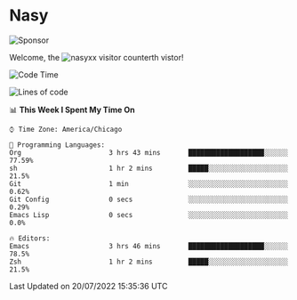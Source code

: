 # Nasy

<!--
<p align="center">
<img height="200" src="https://github-readme-stats.vercel.app/api?username=nasyxx&count_private=true&show_icons=true&theme=dracula&include_all_commits=true"/>
<img height="200" src="https://github-readme-stats.vercel.app/api/top-langs/?username=nasyxx&theme=dracula&hide=html,jupyter+notebook&count_private=true&show_icons=true"/>
</p>

  
----------------
-->

![Sponsor](https://img.shields.io/static/v1.svg?label=Sponsor&message=%E2%9D%A4&logo=GitHub&style=flat&color=pink)
 
Welcome, the ![nasyxx visitor counter](https://count.getloli.com/get/@nasyxx?theme=rule34)th vistor!
 
<!--START_SECTION:waka-->
![Code Time](http://img.shields.io/badge/Code%20Time-2%2C518%20hrs%2043%20mins-blue)

![Lines of code](https://img.shields.io/badge/From%20Hello%20World%20I%27ve%20Written-5%20Million%20lines%20of%20code-blue)

📊 **This Week I Spent My Time On** 

```text
⌚︎ Time Zone: America/Chicago

💬 Programming Languages: 
Org                      3 hrs 43 mins       ███████████████████░░░░░░   77.59% 
sh                       1 hr 2 mins         █████░░░░░░░░░░░░░░░░░░░░   21.5% 
Git                      1 min               ░░░░░░░░░░░░░░░░░░░░░░░░░   0.62% 
Git Config               0 secs              ░░░░░░░░░░░░░░░░░░░░░░░░░   0.29% 
Emacs Lisp               0 secs              ░░░░░░░░░░░░░░░░░░░░░░░░░   0.0%

🔥 Editors: 
Emacs                    3 hrs 46 mins       ███████████████████░░░░░░   78.5% 
Zsh                      1 hr 2 mins         █████░░░░░░░░░░░░░░░░░░░░   21.5%

```


 Last Updated on 20/07/2022 15:35:36 UTC
<!--END_SECTION:waka-->

<!-- ![visitors](https://visitor-badge.laobi.icu/badge?page_id=nasyxx.nasyxx) -->

